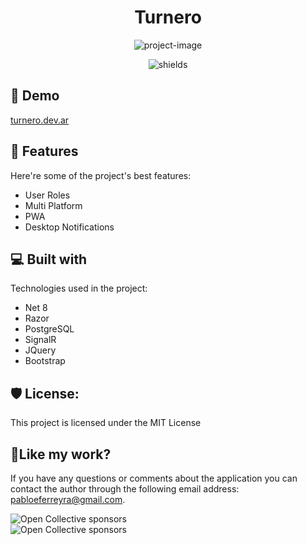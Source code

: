 <h1 align="center" id="title">Turnero</h1>

<p align="center"><img src="https://socialify.git.ci/pabloeferreyra/Turnero/image?description=1&amp;descriptionEditable=A%20web%20application%20that%20allows%20users%20to%20manage%20shifts%20for%20different%20services.&amp;language=1&amp;name=1&amp;owner=1&amp;pattern=Signal&amp;theme=Dark" alt="project-image"></p>

<p align="center"><img src="https://img.shields.io/github/actions/workflow/status/pabloeferreyra/Turnero/DeployProd.yml?style=flat-square&amp;logo=dotnet" alt="shields"></p>

<h2>🚀 Demo</h2>

[turnero.dev.ar](turnero.dev.ar)

  
  
<h2>🧐 Features</h2>

Here're some of the project's best features:

*   User Roles
*   Multi Platform
*   PWA
*   Desktop Notifications

  
  
<h2>💻 Built with</h2>

Technologies used in the project:

*   Net 8
*   Razor
*   PostgreSQL
*   SignalR
*   JQuery
*   Bootstrap

<h2>🛡️ License:</h2>

This project is licensed under the MIT License

<h2>💖Like my work?</h2>

If you have any questions or comments about the application you can contact the author through the following email address: pabloeferreyra@gmail.com.<p>![Open Collective sponsors](https://img.shields.io/opencollective/sponsors/patreon?style=flat-square&amp;logo=patreon&amp;label=Patreon&amp;link=https%3A%2F%2Fpatreon.com%2Fpfsoftware)<br>![Open Collective sponsors](https://img.shields.io/opencollective/sponsors/patreon?style=flat-square&amp;logo=ko-fi&amp;label=cafecito&amp;link=https%3A%2F%2Fcafecito.app%2Fpfsoftware)</p>
